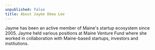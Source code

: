 ```yaml
---
unpublished: false
title: About Jayme Okma Lee
---
```

Jayme has been an active member of Maine's startup ecosystem since 2005.  Jayme held various positions at Maine Venture Fund where she worked in collaboration with Maine-based startups, investors and institutions.